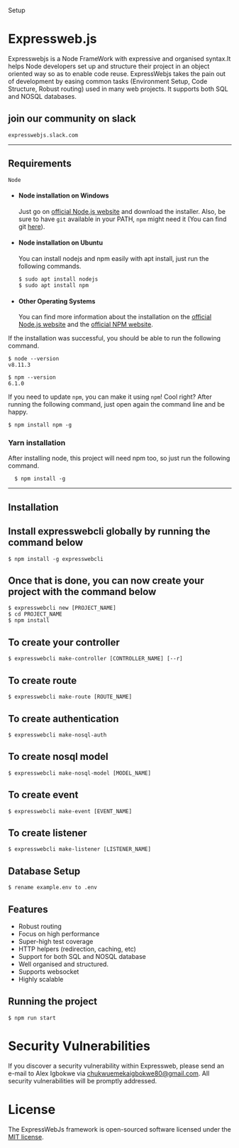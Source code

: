 Setup

# Expressweb.js

Expresswebjs is a Node FrameWork with expressive and organised syntax.It helps Node developers set up and structure their project in an object oriented way so as to enable code reuse. ExpressWebjs takes the pain out of development by easing common tasks (Environment Setup, Code Structure, Robust routing) used in many web projects. It supports both SQL and NOSQL databases.

## join our community on slack

    expresswebjs.slack.com

---

## Requirements

    Node

- #### Node installation on Windows

  Just go on [official Node.js website](https://nodejs.org/) and download the installer.
  Also, be sure to have `git` available in your PATH, `npm` might need it (You can find git [here](https://git-scm.com/)).

- #### Node installation on Ubuntu

  You can install nodejs and npm easily with apt install, just run the following commands.

      $ sudo apt install nodejs
      $ sudo apt install npm

- #### Other Operating Systems
  You can find more information about the installation on the [official Node.js website](https://nodejs.org/) and the [official NPM website](https://npmjs.org/).

If the installation was successful, you should be able to run the following command.

    $ node --version
    v8.11.3

    $ npm --version
    6.1.0

If you need to update `npm`, you can make it using `npm`! Cool right? After running the following command, just open again the command line and be happy.

    $ npm install npm -g

###

### Yarn installation

After installing node, this project will need npm too, so just run the following command.

      $ npm install -g

---

## Installation

## Install expresswebcli globally by running the command below

    $ npm install -g expresswebcli

## Once that is done, you can now create your project with the command below

    $ expresswebcli new [PROJECT_NAME]
    $ cd PROJECT_NAME
    $ npm install

## To create your controller

    $ expresswebcli make-controller [CONTROLLER_NAME] [--r]

## To create route

    $ expresswebcli make-route [ROUTE_NAME]

## To create authentication

    $ expresswebcli make-nosql-auth

## To create nosql model

    $ expresswebcli make-nosql-model [MODEL_NAME]

## To create event

    $ expresswebcli make-event [EVENT_NAME]

## To create listener

    $ expresswebcli make-listener [LISTENER_NAME]

## Database Setup

    $ rename example.env to .env

## Features

- Robust routing
- Focus on high performance
- Super-high test coverage
- HTTP helpers (redirection, caching, etc)
- Support for both SQL and NOSQL database
- Well organised and structured.
- Supports websocket
- Highly scalable

## Running the project

    $ npm run start

# Security Vulnerabilities

If you discover a security vulnerability within Expressweb, please send an e-mail to Alex Igbokwe via chukwuemekaigbokwe80@gmail.com. All security vulnerabilities will be promptly addressed.

# License

The ExpressWebJs framework is open-sourced software licensed under the <a href="https://opensource.org/licenses/MIT">MIT license</a>.
